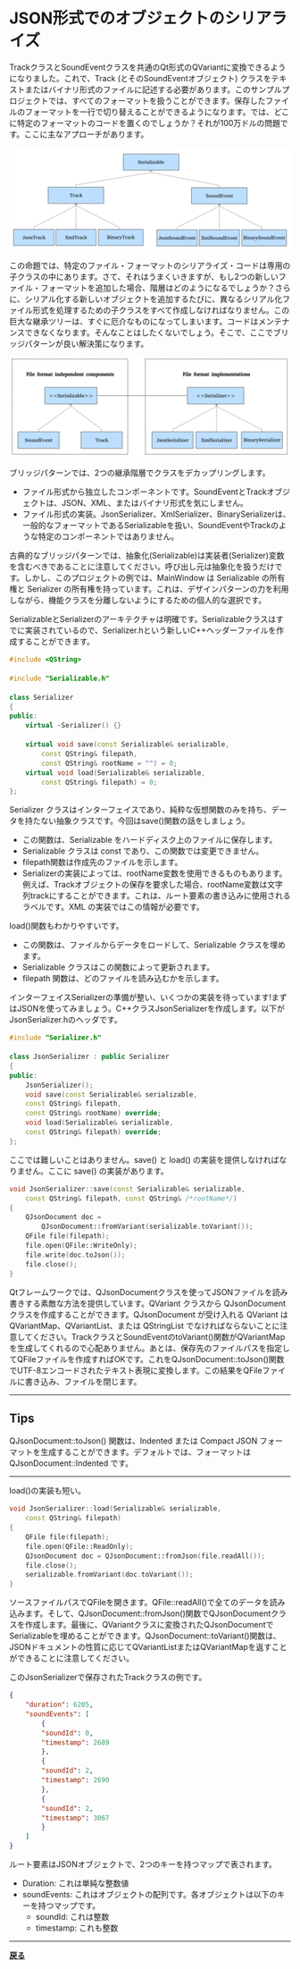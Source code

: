 # JSON形式でのオブジェクトのシリアライズ

TrackクラスとSoundEventクラスを共通のQt形式のQVariantに変換できるようになりました。これで、Track (とそのSoundEventオブジェクト) クラスをテキストまたはバイナリ形式のファイルに記述する必要があります。このサンプルプロジェクトでは、すべてのフォーマットを扱うことができます。保存したファイルのフォーマットを一行で切り替えることができるようになります。では、どこに特定のフォーマットのコードを置くのでしょうか？それが100万ドルの問題です。ここに主なアプローチがあります。

![image](img/2.png)

この命題では、特定のファイル・フォーマットのシリアライズ・コードは専用の子クラスの中にあります。さて、それはうまくいきますが、もし2つの新しいファイル・フォーマットを追加した場合、階層はどのようになるでしょうか？さらに、シリアル化する新しいオブジェクトを追加するたびに、異なるシリアル化ファイル形式を処理するための子クラスをすべて作成しなければなりません。この巨大な継承ツリーは、すぐに厄介なものになってしまいます。コードはメンテナンスできなくなります。そんなことはしたくないでしょう。そこで、ここでブリッジパターンが良い解決策になります。

![image](img/3.png)

ブリッジパターンでは、2つの継承階層でクラスをデカップリングします。

* ファイル形式から独立したコンポーネントです。SoundEventとTrackオブジェクトは、JSON、XML、またはバイナリ形式を気にしません。
* ファイル形式の実装。JsonSerializer、XmlSerializer、BinarySerializerは、一般的なフォーマットであるSerializableを扱い、SoundEventやTrackのような特定のコンポーネントではありません。

古典的なブリッジパターンでは、抽象化(Serializable)は実装者(Serializer)変数を含むべきであることに注意してください。呼び出し元は抽象化を扱うだけです。しかし、このプロジェクトの例では、MainWindow は Serializable の所有権と Serializer の所有権を持っています。これは、デザインパターンの力を利用しながら、機能クラスを分離しないようにするための個人的な選択です。

SerializableとSerializerのアーキテクチャは明確です。Serializableクラスはすでに実装されているので、Serializer.hという新しいC++ヘッダーファイルを作成することができます。

```C++
#include <QString>

#include "Serializable.h"

class Serializer
{
public:
    virtual ~Serializer() {}

    virtual void save(const Serializable& serializable,
        const QString& filepath,
        const QString& rootName = "") = 0;
    virtual void load(Serializable& serializable,
        const QString& filepath) = 0;
};
```

Serializer クラスはインターフェイスであり、純粋な仮想関数のみを持ち、データを持たない抽象クラスです。今回はsave()関数の話をしましょう。

* この関数は、Serializable をハードディスク上のファイルに保存します。
* Serializable クラスは const であり、この関数では変更できません。
* filepath関数は作成先のファイルを示します。
* Serializerの実装によっては、rootName変数を使用できるものもあります。例えば、Trackオブジェクトの保存を要求した場合、rootName変数は文字列trackにすることができます。これは、ルート要素の書き込みに使用されるラベルです。XML の実装ではこの情報が必要です。

load()関数もわかりやすいです。

* この関数は、ファイルからデータをロードして、Serializable クラスを埋めます。 
* Serializable クラスはこの関数によって更新されます。
* filepath 関数は、どのファイルを読み込むかを示します。

インターフェイスSerializerの準備が整い、いくつかの実装を待っています!まずはJSONを使ってみましょう。C++クラスJsonSerializerを作成します。以下がJsonSerializer.hのヘッダです。

```C++
#include "Serializer.h"

class JsonSerializer : public Serializer
{
public:
    JsonSerializer();
    void save(const Serializable& serializable,
    const QString& filepath,
    const QString& rootName) override;
    void load(Serializable& serializable,
    const QString& filepath) override;
};
```

ここでは難しいことはありません。save() と load() の実装を提供しなければなりません。ここに save() の実装があります。

```C++
void JsonSerializer::save(const Serializable& serializable,
    const QString& filepath, const QString& /*rootName*/)
{
    QJsonDocument doc =
        QJsonDocument::fromVariant(serializable.toVariant());
    QFile file(filepath);
    file.open(QFile::WriteOnly);
    file.write(doc.toJson());
    file.close();
}
```

Qtフレームワークでは、QJsonDocumentクラスを使ってJSONファイルを読み書きする素敵な方法を提供しています。QVariant クラスから QJsonDocument クラスを作成することができます。QJsonDocument が受け入れる QVariant は QVariantMap、QVariantList、または QStringList でなければならないことに注意してください。TrackクラスとSoundEventのtoVariant()関数がQVariantMapを生成してくれるので心配ありません。あとは、保存先のファイルパスを指定してQFileファイルを作成すればOKです。これをQJsonDocument::toJson()関数でUTF-8エンコードされたテキスト表現に変換します。この結果をQFileファイルに書き込み、ファイルを閉じます。

***

## Tips

QJsonDocument::toJson() 関数は、Indented または Compact JSON フォーマットを生成することができます。デフォルトでは、フォーマットは QJsonDocument::Indented です。

***

load()の実装も短い。

```C++
void JsonSerializer::load(Serializable& serializable,
    const QString& filepath)
{
    QFile file(filepath);
    file.open(QFile::ReadOnly);
    QJsonDocument doc = QJsonDocument::fromJson(file.readAll());
    file.close();
    serializable.fromVariant(doc.toVariant());
}
```

ソースファイルパスでQFileを開きます。QFile::readAll()で全てのデータを読み込みます。そして、QJsonDocument::fromJson()関数でQJsonDocumentクラスを作成します。最後に、QVariantクラスに変換されたQJsonDocumentでSerializableを埋めることができます。QJsonDocument::toVariant()関数は、JSONドキュメントの性質に応じてQVariantListまたはQVariantMapを返すことができることに注意してください。

このJsonSerializerで保存されたTrackクラスの例です。

```json
{
    "duration": 6205,
    "soundEvents": [
        {
        "soundId": 0,
        "timestamp": 2689
        },
        {
        "soundId": 2,
        "timestamp": 2690
        },
        {
        "soundId": 2,
        "timestamp": 3067
        }
    ]
}
```

ルート要素はJSONオブジェクトで、2つのキーを持つマップで表されます。

* Duration: これは単純な整数値
* soundEvents: これはオブジェクトの配列です。各オブジェクトは以下のキーを持つマップです。
  * soundId: これは整数
  * timestamp: これも整数

***

**[戻る](../index.html)**
